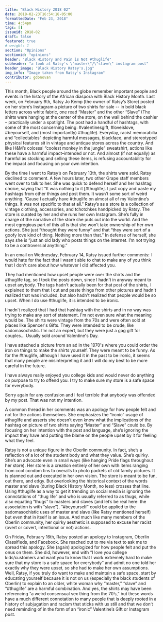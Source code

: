 ```yaml
---
title: "Black History 2018 02"
date: 2018-02-23T16:54:18-05:00
formattedDate: "Feb 23, 2018"
time: 4:54pm
tags: []
issueid: 2018-02
draft: false
featured: true
# weight: 1 
section: "Opinions"
sectionid: "opinions"
header: "Black History and Pain is Not #thuglife"
subheader: "a look at Ratsy's \"master\"/\"slave\" instagram post"
header_image: "Black History Ratsy's.jpg"
img_info: "Image taken from Ratsy's Instagram"
contributor: gdonovan
---
```

This month, Black people around the globe remember important people and events in the history of the African diaspora with Black History Month. Last week, on February 9th, Ratsy Jo Kemp (the owner of Ratsy’s Store) posted on her store’s Instagram a picture of two shirts for sale -- in bold black letters across white fabric, one read “Master” and the other “Slave” (The shirts were hanging at the center of the store, on the wall behind the cashier – practically under a spotlight. The post had a handful of hashtags, with some of the most concerning being: #valentinesgift, #loveislove, #beyourself, and (most importantly) #thuglife). Everyday, racist memorabilia and “collectables” depicting harmful messages, blackface, and stereotyped physical features sit in vintage and antique stores across the country. And like H&M’s colossal “coolest monkey in the jungle” sweatshirt, actions like these have a harmful impact–intended or not. And almost (if not equally) as harmful as stocking and selling these items, is refusing accountability for the impact and focusing on your own intention.

By the time I went to Ratsy’s on February 13th, the shirts were sold. Ratsy declined to comment. A few hours later, two other Grape staff members went over to talk to her. She was quick to defend herself and her hashtag choice, saying that “It was nothing to it [#thuglife]. I just copy and paste my hashtags from other things and post them. It wasn’t some sort of weird anything. ‘Cause I actually have #thuglife on almost all of my Valentine’s things. It was not specific to that at all.” Ratsy’s as a store is a collection of vintage clothing, accessories, and tchotchkes handpicked by Ratsy. The store is curated by her and she runs her own Instagram. She’s fully in charge of the narrative of the store she puts out into the world. And the most egregious part of this all is that she won’t take ownership of her own actions. She just “thought they were funny” and that “they were sort of a goofy love kind of thing. Nothing more than that.” In defense of herself, she says she is “just an old lady who posts things on the internet. I’m not trying to be a controversial anything.”

In an email on Wednesday, February 14, Ratsy issued further comments: 
I would hate for the fact that I wasn't able to chat to make any of you think that I don't care about how whatever I did affected you.

They had mentioned how upset people were over the shirts and the #thuglife tag, so I took the posts down, since I hadn't in anyway meant to upset anybody. The tags hadn't actually been for that post of the shirts, I explained to them that I cut and paste things from other pictures and hadn't realized that was included, but also hadn't realized that people would be so upset. When I do use #thuglife, it is intended to be ironic.

 I hadn't realized that I had that hashtag with the shirts and in no way was trying to make any sort of statement. I'm not even sure what the meaning would be. The shirts were vintage from the 70s and were often sold at places like Spencer's Gifts. They were intended to be crude, like sadomasochistic. I'm not an expert, but they were just a gag gift for couples... Usually sold around Valentine's Day.  

I have attached a picture from an ad in the 1970's where you could order the iron on things to make the shirts yourself. They were meant to be funny. As for the #thuglife, although I have used it in the past to be ironic, it seems that many people are misinterpreting it and I will do my best to be more careful in the future.  

I have always really enjoyed you college kids and would never do anything on purpose to try to offend you. I try to make sure my store is a safe space for everybody.  

Sorry again for any confusion and I feel terrible that anybody was offended by my post.  That was not my intention.

A common thread in her comments was an apology for how people felt and not for the actions themselves. She emphasizes the “ironic” usage of #thuglife and asserts she doesn’t even know what the implications of the hashtag on picture of two shirts saying “Master” and “Slave” could be. By focusing on her intention with the post and language, she’s ignoring the impact they have and putting the blame on the people upset by it for feeling what they feel.

Ratsy is not a unique figure in the Oberlin community. In fact, she’s a reflection of a lot of the student body and what they value. She’s quirky. She’s an advocate even in small ways (like hanging Pride flags throughout her store). Her store is a creation entirely of her own with items ranging from cool condom tins to overalls to photo packets of old family pictures. It is planned out and executed in her own vision. The store is meant to be fun, out there, and edgy. But overlooking the historical context of the words master and slave (during Black History Month, no less) crosses that line. Using #thuglife as a way to get it trending on social media is ignoring the connotations of “thug life” and who is usually referred to as thugs, while also equating “thugs” to masters and slaves (and let’s be real here: the association is with “slave”). “#beyourself” could be applied to the sadomasochistic uses of master and slave (like Ratsy mentioned herself) but even that in itself is an issue. And much like many members of the Oberlin community, her quirky aesthetic is supposed to excuse her racist (overt or covert, intentional or not) actions. 

On Friday, February 16th, Ratsy posted an apology to Instagram, Oberlin Classifieds, and Facebook. She reached out to me via text to ask me to spread this apology. She (again) apologized for how people felt and put the onus on them. She did, however, end with “I love you college kids/customers and want you to know that I work extremely hard to make sure that my store is a safe space for everybody” and admit no one told her exactly why they were upset, so she had to make her own assumptions. Well, Ratsy, if you truly do want to make and maintain a safe space, start by educating yourself because it is not on us (especially the black students of Oberlin) to explain to an older, white woman why “master,” “slave” and “#thuglife” are a harmful combination. And yes, the shirts may have been referencing “a weird consensual sex thing from the 70’s,” but these words have a much different connotation to many people that is deeply rooted in a history of subjugation and racism that sticks with us still and that we don’t need reminding of in the form of an “ironic” Valentine’s Gift or Instagram post.

